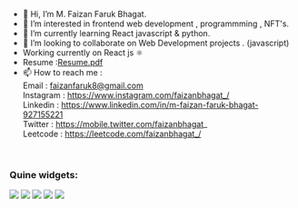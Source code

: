 - 👋 Hi, I’m M. Faizan Faruk Bhagat.
- 👀 I’m interested in frontend web development , programmming , NFT's.
- 🌱 I’m currently learning React javascript & python.
- 💞️ I’m looking to collaborate on Web Development projects . (javascript)
- Working currently on React js ⚛
- Resume :[Resume.pdf](https://github.com/faizanbhagat7/faizanbhagat7/files/8470298/Resume.pdf)
- 📫 How to reach me : <br/>  Email : faizanfaruk8@gmail.com <br/>  Instagram : https://www.instagram.com/faizanbhagat_/ <br/> Linkedin : https://www.linkedin.com/in/m-faizan-faruk-bhagat-927155221  <br/> Twitter : https://mobile.twitter.com/faizanbhagat_    <br/> Leetcode : https://leetcode.com/faizanbhagat_/
<br/>
<h3>Quine widgets: </h3>
<img src='https://stats.quine.sh/faizanbhagat/github?theme=dark)](https://quine.sh?utm_source=widgets&utm_campaign=faizanbhagat)' />
<img src='https://stats.quine.sh/faizanbhagat/topics-over-time?theme=dark)](https://quine.sh?utm_source=widgets&utm_campaign=faizanbhagat)' />
<img src='https://stats.quine.sh/faizanbhagat/languages-over-time?theme=dark)](https://quine.sh?utm_source=widgets&utm_campaign=faizanbhagat)' />
<img src='https://stats.quine.sh/faizanbhagat/stack-overflow?theme=dark)](https://quine.sh?utm_source=widgets&utm_campaign=faizanbhagat)' />
<img src='https://stats.quine.sh/faizanbhagat/web3?theme=dark)](https://quine.sh?utm_source=widgets&utm_campaign=faizanbhagat)' />
